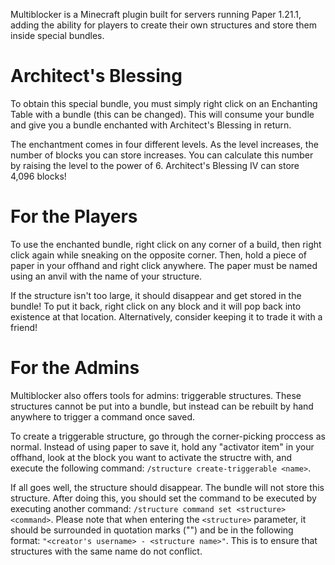 Multiblocker is a Minecraft plugin built for servers running Paper 1.21.1, adding the ability for players to create their own structures and store them inside special bundles.

# Architect's Blessing
To obtain this special bundle, you must simply right click on an Enchanting Table with a bundle (this can be changed). This will consume your bundle and give you a bundle enchanted with Architect's Blessing in return.

The enchantment comes in four different levels. As the level increases, the number of blocks you can store increases. You can calculate this number by raising the level to the power of 6. Architect's Blessing IV can store 4,096 blocks!

# For the Players
To use the enchanted bundle, right click on any corner of a build, then right click again while sneaking on the opposite corner.
Then, hold a piece of paper in your offhand and right click anywhere. The paper must be named using an anvil with the name of your structure.

If the structure isn't too large, it should disappear and get stored in the bundle! To put it back, right click on any block and it will pop back into existence at that location.
Alternatively, consider keeping it to trade it with a friend!

# For the Admins
Multiblocker also offers tools for admins: triggerable structures. These structures cannot be put into a bundle, but instead can be rebuilt by hand anywhere to trigger a command once saved.

To create a triggerable structure, go through the corner-picking proccess as normal.
Instead of using paper to save it, hold any "activator item" in your offhand, look at the block you want to activate the structre with, and execute the following command:
`/structure create-triggerable <name>`.

If all goes well, the structure should disappear. The bundle will not store this structure. After doing this, you should set the command to be executed by executing another command:
`/structure command set <structure> <command>`.
Please note that when entering the `<structure>` parameter, it should be surrounded in quotation marks ("") and be in the following format: `"<creator's username> - <structure name>"`.
This is to ensure that structures with the same name do not conflict.
